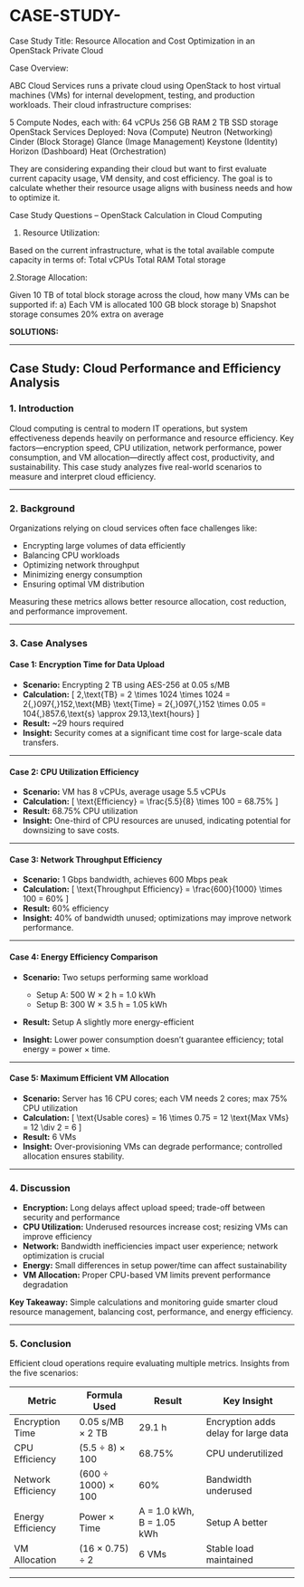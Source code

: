 # CASE-STUDY-

Case Study Title: Resource Allocation and Cost Optimization in an OpenStack Private Cloud

Case Overview:

ABC Cloud Services runs a private cloud using OpenStack to host virtual machines (VMs) for internal development, testing, and production workloads. Their cloud infrastructure comprises:

5 Compute Nodes, each with:
64 vCPUs
256 GB RAM
2 TB SSD storage
OpenStack Services Deployed:
Nova (Compute)
Neutron (Networking)
Cinder (Block Storage)
Glance (Image Management)
Keystone (Identity)
Horizon (Dashboard)
Heat (Orchestration)

They are considering expanding their cloud but want to first evaluate current capacity usage, VM density, and cost efficiency. The goal is to calculate whether their resource usage aligns with business needs and how to optimize it.

Case Study Questions – OpenStack Calculation in Cloud Computing

1. Resource Utilization:

Based on the current infrastructure, what is the total available compute capacity in terms of:
Total vCPUs
Total RAM
Total storage

2.Storage Allocation:

Given 10 TB of total block storage across the cloud, how many VMs can be supported if:
a) Each VM is allocated 100 GB block storage
b) Snapshot storage consumes 20% extra on average

**SOLUTIONS:**

---

## Case Study: Cloud Performance and Efficiency Analysis

### 1. Introduction

Cloud computing is central to modern IT operations, but system effectiveness depends heavily on performance and resource efficiency. Key factors—encryption speed, CPU utilization, network performance, power consumption, and VM allocation—directly affect cost, productivity, and sustainability. This case study analyzes five real-world scenarios to measure and interpret cloud efficiency.

---

### 2. Background

Organizations relying on cloud services often face challenges like:

* Encrypting large volumes of data efficiently
* Balancing CPU workloads
* Optimizing network throughput
* Minimizing energy consumption
* Ensuring optimal VM distribution

Measuring these metrics allows better resource allocation, cost reduction, and performance improvement.

---

### 3. Case Analyses

#### **Case 1: Encryption Time for Data Upload**

* **Scenario:** Encrypting 2 TB using AES-256 at 0.05 s/MB
* **Calculation:**
  [
  2,\text{TB} = 2 \times 1024 \times 1024 = 2{,}097{,}152,\text{MB}
  \text{Time} = 2{,}097{,}152 \times 0.05 = 104{,}857.6,\text{s} \approx 29.13,\text{hours}
  ]
* **Result:** ~29 hours required
* **Insight:** Security comes at a significant time cost for large-scale data transfers.

---

#### **Case 2: CPU Utilization Efficiency**

* **Scenario:** VM has 8 vCPUs, average usage 5.5 vCPUs
* **Calculation:**
  [
  \text{Efficiency} = \frac{5.5}{8} \times 100 = 68.75%
  ]
* **Result:** 68.75% CPU utilization
* **Insight:** One-third of CPU resources are unused, indicating potential for downsizing to save costs.

---

#### **Case 3: Network Throughput Efficiency**

* **Scenario:** 1 Gbps bandwidth, achieves 600 Mbps peak
* **Calculation:**
  [
  \text{Throughput Efficiency} = \frac{600}{1000} \times 100 = 60%
  ]
* **Result:** 60% efficiency
* **Insight:** 40% of bandwidth unused; optimizations may improve network performance.

---

#### **Case 4: Energy Efficiency Comparison**

* **Scenario:** Two setups performing same workload

  * Setup A: 500 W × 2 h = 1.0 kWh
  * Setup B: 300 W × 3.5 h = 1.05 kWh
* **Result:** Setup A slightly more energy-efficient
* **Insight:** Lower power consumption doesn’t guarantee efficiency; total energy = power × time.

---

#### **Case 5: Maximum Efficient VM Allocation**

* **Scenario:** Server has 16 CPU cores; each VM needs 2 cores; max 75% CPU utilization
* **Calculation:**
  [
  \text{Usable cores} = 16 \times 0.75 = 12
  \text{Max VMs} = 12 \div 2 = 6
  ]
* **Result:** 6 VMs
* **Insight:** Over-provisioning VMs can degrade performance; controlled allocation ensures stability.

---

### 4. Discussion

* **Encryption:** Long delays affect upload speed; trade-off between security and performance
* **CPU Utilization:** Underused resources increase cost; resizing VMs can improve efficiency
* **Network:** Bandwidth inefficiencies impact user experience; network optimization is crucial
* **Energy:** Small differences in setup power/time can affect sustainability
* **VM Allocation:** Proper CPU-based VM limits prevent performance degradation

**Key Takeaway:** Simple calculations and monitoring guide smarter cloud resource management, balancing cost, performance, and energy efficiency.

---

### 5. Conclusion

Efficient cloud operations require evaluating multiple metrics. Insights from the five scenarios:

| Metric             | Formula Used       | Result                    | Key Insight                          |
| ------------------ | ------------------ | ------------------------- | ------------------------------------ |
| Encryption Time    | 0.05 s/MB × 2 TB   | 29.1 h                    | Encryption adds delay for large data |
| CPU Efficiency     | (5.5 ÷ 8) × 100    | 68.75%                    | CPU underutilized                    |
| Network Efficiency | (600 ÷ 1000) × 100 | 60%                       | Bandwidth underused                  |
| Energy Efficiency  | Power × Time       | A = 1.0 kWh, B = 1.05 kWh | Setup A better                       |
| VM Allocation      | (16 × 0.75) ÷ 2    | 6 VMs                     | Stable load maintained               |

---
